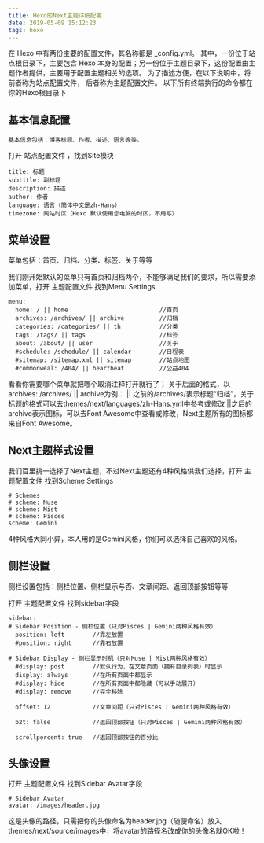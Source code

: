 ```yaml
---
title: Hexo的Next主题详细配置
date: 2019-05-09 15:12:23
tags: hexo
---
```

在 Hexo 中有两份主要的配置文件，其名称都是 _config.yml。 其中，一份位于站点根目录下，主要包含 Hexo 本身的配置；另一份位于主题目录下，这份配置由主题作者提供，主要用于配置主题相关的选项。
为了描述方便，在以下说明中，将前者称为站点配置文件， 后者称为主题配置文件。
以下所有终端执行的命令都在你的Hexo根目录下

<!---more-->

## 基本信息配置

```
基本信息包括：博客标题、作者、描述、语言等等。
```

打开 站点配置文件 ，找到Site模块

```
title: 标题
subtitle: 副标题
description: 描述
author: 作者
language: 语言（简体中文是zh-Hans）
timezone: 网站时区（Hexo 默认使用您电脑的时区，不用写）
```

## 菜单设置

菜单包括：首页、归档、分类、标签、关于等等

我们刚开始默认的菜单只有首页和归档两个，不能够满足我们的要求，所以需要添加菜单，打开 主题配置文件 找到Menu Settings

```
menu:
  home: / || home                          //首页
  archives: /archives/ || archive          //归档
  categories: /categories/ || th           //分类
  tags: /tags/ || tags                     //标签
  about: /about/ || user                   //关于
  #schedule: /schedule/ || calendar        //日程表
  #sitemap: /sitemap.xml || sitemap        //站点地图
  #commonweal: /404/ || heartbeat          //公益404
```

看看你需要哪个菜单就把哪个取消注释打开就行了；
关于后面的格式，以archives: /archives/ || archive为例：
|| 之前的/archives/表示标题“归档”，关于标题的格式可以去themes/next/languages/zh-Hans.yml中参考或修改
||之后的archive表示图标，可以去Font Awesome中查看或修改，Next主题所有的图标都来自Font Awesome。

## Next主题样式设置

我们百里挑一选择了Next主题，不过Next主题还有4种风格供我们选择，打开 主题配置文件 找到Scheme Settings

```
# Schemes
# scheme: Muse
# scheme: Mist
# scheme: Pisces
scheme: Gemini
```
4种风格大同小异，本人用的是Gemini风格，你们可以选择自己喜欢的风格。

## 侧栏设置

侧栏设置包括：侧栏位置、侧栏显示与否、文章间距、返回顶部按钮等等

打开 主题配置文件 找到sidebar字段

```
sidebar:
# Sidebar Position - 侧栏位置（只对Pisces | Gemini两种风格有效）
  position: left        //靠左放置
  #position: right      //靠右放置

# Sidebar Display - 侧栏显示时机（只对Muse | Mist两种风格有效）
  #display: post        //默认行为，在文章页面（拥有目录列表）时显示
  display: always       //在所有页面中都显示
  #display: hide        //在所有页面中都隐藏（可以手动展开）
  #display: remove      //完全移除

  offset: 12            //文章间距（只对Pisces | Gemini两种风格有效）

  b2t: false            //返回顶部按钮（只对Pisces | Gemini两种风格有效）

  scrollpercent: true   //返回顶部按钮的百分比
```

## 头像设置

打开 主题配置文件 找到Sidebar Avatar字段

```
# Sidebar Avatar
avatar: /images/header.jpg
```
这是头像的路径，只需把你的头像命名为header.jpg（随便命名）放入themes/next/source/images中，将avatar的路径名改成你的头像名就OK啦！




